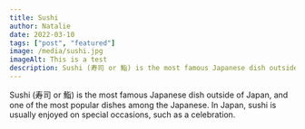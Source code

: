 ```yaml
---
title: Sushi
author: Natalie
date: 2022-03-10
tags: ["post", "featured"]
image: /media/sushi.jpg
imageAlt: This is a test
description: Sushi (寿司 or 鮨) is the most famous Japanese dish outside of Japan, and one of the most popular dishes among the Japanese. In Japan, sushi is usually enjoyed on special occasions, such as a celebration.
---
```


Sushi (寿司 or 鮨) is the most famous Japanese dish outside of Japan, and one of the most popular dishes among the Japanese. In Japan, sushi is usually enjoyed on special occasions, such as a celebration.
